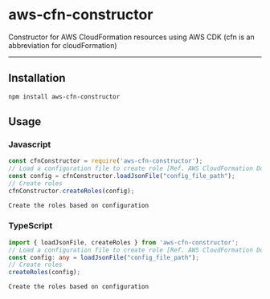 # aws-cfn-constructor
Constructor for AWS CloudFormation resources using AWS CDK
(cfn is an abbreviation for cloudFormation)

---

## Installation
```sh
npm install aws-cfn-constructor
```

## Usage

### Javascript
```javascript
const cfnConstructor = require('aws-cfn-constructor');
// Load a configuration file to create role [Ref. AWS CloudFormation Doc]
const config = cfnConstructor.loadJsonFile("config_file_path");
// Create roles
cfnConstructor.createRoles(config);
```
```sh
Create the roles based on configuration
```
### TypeScript
```typescript
import { loadJsonFile, createRoles } from 'aws-cfn-constructor';
// Load a configuration file to create role [Ref. AWS CloudFormation Doc]
const config: any = loadJsonFile("config_file_path");
// Create roles
createRoles(config);
```
```sh
Create the roles based on configuration
